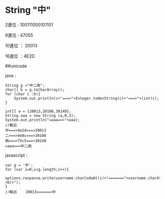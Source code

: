# String "中"

2進位   : 100111000101101

8進位   : 47055

10進位 ： 20013

16進位  ：4E2D

##unicode

java  : 

    String g ="中二病";
    char[] b = g.toCharArray();
    for (char c :b){
        System.out.println(c+"===>"+Integer.toHexString(c)+"===>"+(int)c);
    }

    int[] a = {20013,20108,30149};
    String aaa = new String (a,0,3);
    System.out.println("=aaa==>"+aaa);
    //輸出
    中===>4e2d===>20013
    二===>4e8c===>20108
    病===>75c5===>30149
    =aaa==>中二病

javascript  : 

	var g = '中';
	for (var i=0;i<g.length;i++){
		options.response.write(username.charCodeAt(i)+"======="+username.charAt(i)+"<br>");
	}
	//輸出    20013=======中

